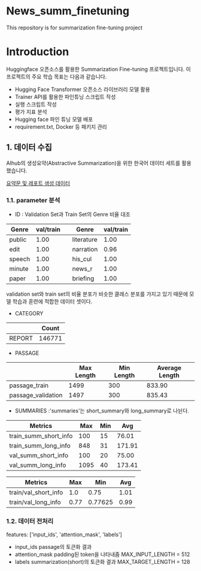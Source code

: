 # News_summ_finetuning
This repository is for summarization fine-tuning project

# Introduction

Huggingface 오픈소스를 활용한 Summarization Fine-tuning 프로젝트입니다. 이 프로젝트의 주요 학습 목표는 다음과 같습니다.


* Hugging Face Transformer 오픈소스 라이브러리 모델 활용
* Trainer API를 활용한 파인튜닝 스크립트 작성
* 실행 스크립트 작성
* 평가 지표 분석
* Hugging face 파인 튜닝 모델 배포
* requirement.txt, Docker 등 패키지 관리

## 1. 데이터 수집
AIhub의 생성요약(Abstractive Summarization)을 위한 한국어 데이터 세트를 활용했습니다.

[요약문 및 레포트 생성 데이터](https://aihub.or.kr/aihubdata/data/view.do?currMenu=115&topMenu=100&aihubDataSe=data&dataSetSn=582)

### 1.1. parameter 분석
- ID : Validation Set과 Train Set의 Genre 비율 대조

| Genre      | val/train    |    | Genre      | val/train    |
|------------|--------|----|------------|--------|
| public     | 1.00   |    | literature | 1.00   |
| edit       | 1.00   |    | narration  | 0.96   |
| speech     | 1.00   |    | his_cul    | 1.00   |
| minute     | 1.00   |    | news_r     | 1.00   |
| paper      | 1.00   |    | briefing   | 1.00   |

validation set와 train set의 비율 분포가 비슷한 클래스 분포를 가지고 있기 때문에 모델 학습과 훈련에 적합한 데이터 셋이다.



- CATEGORY

| | Count |
|--------|-------|
| REPORT | 146771 |

- PASSAGE

  
|         | Max Length | Min Length | Average Length   |
|----------------------|------------|------------|------------------|
| passage_train        | 1499       | 300        | 833.90           |
| passage_validation   | 1497       | 300        | 835.43           |

- SUMMARIES :'summaries'는 short_summary와 long_summary로 나뉜다.


| Metrics           | Max      | Min     | Avg               |
| ------------------- | -------- | ------- | ----------------- |
| train_summ_short_info | 100 | 15 | 76.01 |
| train_summ_long_info | 848 | 31 | 171.91 |
| val_summ_short_info | 100 | 20 | 75.00 |
| val_summ_long_info | 1095 | 40 | 173.41 |

| Metrics           | Max      | Min     | Avg               |
| ----------------- | -------- | ------- | ----------------- |
| train/val_short_info | 1.0 | 0.75 | 1.01 |
| train/val_long_info | 0.77 | 0.77625 | 0.99 |

### 1.2. 데이터 전처리

features: ['input_ids', 'attention_mask', 'labels']
- input_ids
  passage의 토큰화 결과
- attention_mask
  padding된 token을 나타내줌
  MAX_INPUT_LENGTH = 512
- labels
  summarization(short)의 토큰화 결과
  MAX_TARGET_LENGTH = 128
